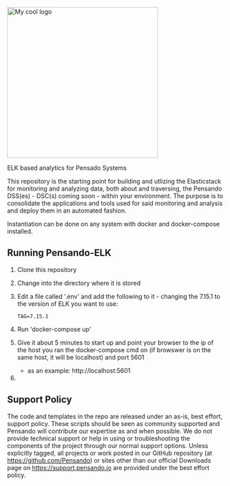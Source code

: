 <img src="https://pensando.io/wp-content/themes/pensando/assets/images/logo.svg" alt="My cool logo" width="350"/>


ELK based analytics for Pensado Systems

This repository is the starting point for building and utlizing the Elasticstack for monitoring and analyzing
data, both about and traversing, the Pensando DSS(es) - DSC(s) coming soon - within your environment.  The purpose is to consolidate the
applications and tools used for said monitoring and analysis and deploy them in an automated fashion.

Instantiation can be done on any system with docker and docker-compose installed.

## Running Pensando-ELK

1. Clone this repository

2. Change into the directory where it is stored

3. Edit a file called '.env' and add the following to it - changing the 7.15.1 to the version of ELK you want to use:
    ```
    TAG=7.15.1
    ```
4. Run 'docker-compose up'

5. Give it about 5 minutes to start up and point your browser to the ip of the host you ran the docker-compose cmd on (if browswer is on the same host, it will be localhost) and port 5601

   - as an example:  http://localhost:5601

6.


## Support Policy
The code and templates in the repo are released under an as-is, best effort, support policy. These scripts should be seen as community supported and Pensando will contribute our expertise as and when possible. We do not provide technical support or help in using or troubleshooting the components of the project through our normal support options. Unless explicitly tagged, all projects or work posted in our GitHub repository (at https://github.com/Pensando) or sites other than our official Downloads page on https://support.pensando.io are provided under the best effort policy.
